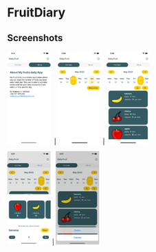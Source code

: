# FruitDiary


## Screenshots
<kbd>
  <img src="https://raw.githubusercontent.com/waleerat/GitHub-Photos-Shared/main/WeeklyCalendar/05.png" width="20%" height="20%"> 
</kbd>
|
<img src="https://raw.githubusercontent.com/waleerat/GitHub-Photos-Shared/main/WeeklyCalendar/02.png"  width="20%" height="20%"> |
<img src="https://raw.githubusercontent.com/waleerat/GitHub-Photos-Shared/main/WeeklyCalendar/01.png"  width="20%" height="20%"> 


<img src="https://raw.githubusercontent.com/waleerat/GitHub-Photos-Shared/main/WeeklyCalendar/03.png" width="20%" height="20%"> |
<img src="https://raw.githubusercontent.com/waleerat/GitHub-Photos-Shared/main/WeeklyCalendar/04.png"  width="20%" height="20%"> 


 
